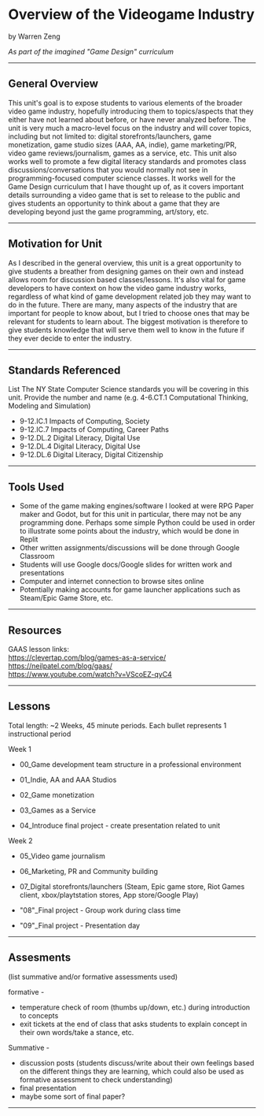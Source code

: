 # Overview of the Videogame Industry
by Warren Zeng

*As part of the imagined "Game Design" curriculum*

-----

## General Overview
This unit's goal is to expose students to various elements of the broader video game industry, hopefully introducing them to topics/aspects that they either have not learned about before, or have never analyzed before. The unit is very much a macro-level focus on the industry and will cover topics, including but not limited to: digital storefronts/launchers, game monetization, game studio sizes (AAA, AA, indie), game marketing/PR, video game reviews/journalism, games as a service, etc. This unit also works well to promote a few digital literacy standards and promotes class discussions/conversations that you would normally not see in programming-focused computer science classes. It works well for the Game Design curriculum that I have thought up of, as it covers important details surrounding a video game that is set to release to the public and gives students an opportunity to think about a game that they are developing beyond just the game programming, art/story, etc.


---

## Motivation for Unit
As I described in the general overview, this unit is a great opportunity to give students a breather from designing games on their own and instead allows room for discussion based classes/lessons. It's also vital for game developers to have context on how the video game industry works, regardless of what kind of game development related job they may want to do in the future. There are many, many aspects of the industry that are important for people to know about, but I tried to choose ones that may be relevant for students to learn about. The biggest motivation is therefore to give students knowledge that will serve them well to know in the future if they ever decide to enter the industry.


---

## Standards Referenced
List The NY State Computer Science standards you will be covering in this unit. Provide the number and name (e.g. 4-6.CT.1 Computational Thinking, Modeling and Simulation)

- 9-12.IC.1 Impacts of Computing, Society  
- 9-12.IC.7 Impacts of Computing, Career Paths  
- 9-12.DL.2 Digital Literacy, Digital Use  
- 9-12.DL.4 Digital Literacy, Digital Use  
- 9-12.DL.6 Digital Literacy, Digital Citizenship  


---

## Tools Used

- Some of the game making engines/software I looked at were RPG Paper maker and Godot, but for this unit in particular, there may not be any programming done. 
Perhaps some simple Python could be used in order to illustrate some points about the industry, which would be done in Replit
- Other written assignments/discussions will be done through Google Classroom
- Students will use Google docs/Google slides for written work and presentations
- Computer and internet connection to browse sites online
- Potentially making accounts for game launcher applications such as Steam/Epic Game Store, etc.


---

## Resources


GAAS lesson links:  
https://clevertap.com/blog/games-as-a-service/  
https://neilpatel.com/blog/gaas/  
https://www.youtube.com/watch?v=VScoEZ-qyC4  


---

## Lessons
Total length: ~2 Weeks, 45 minute periods. Each bullet represents 1 instructional period

Week 1

- 00_Game development team structure in a professional environment 

- 01_Indie, AA and AAA Studios

- 02_Game monetization
  
- 03_Games as a Service 

- 04_Introduce final project - create presentation related to unit 
  
Week 2

- 05_Video game journalism
   
- 06_Marketing, PR and Community building 

- 07_Digital storefronts/launchers (Steam, Epic game store, Riot Games client, xbox/playtstation stores, App store/Google Play)

- "08"_Final project - Group work during class time 

- "09"_Final project - Presentation day 


---

## Assesments
(list summative and/or formative assessments used)

formative - 
- temperature check of room (thumbs up/down, etc.) during introduction to concepts
- exit tickets at the end of class that asks students to explain concept in their own words/take a stance, etc.


Summative - 
- discussion posts (students discuss/write about their own feelings based on the different things they are learning, which could also be used as formative assessment to check understanding)
- final presentation  
- maybe some sort of final paper?


---
